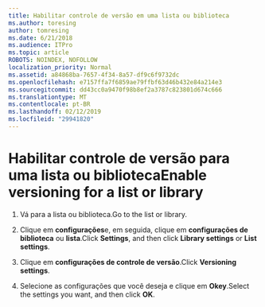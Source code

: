 ```yaml
---
title: Habilitar controle de versão em uma lista ou biblioteca
ms.author: toresing
author: tomresing
ms.date: 6/21/2018
ms.audience: ITPro
ms.topic: article
ROBOTS: NOINDEX, NOFOLLOW
localization_priority: Normal
ms.assetid: a84868ba-7657-4f34-8a57-df9c6f9732dc
ms.openlocfilehash: e7157ffa7f6859ae79ffbf63d46b432e84a214e3
ms.sourcegitcommit: dd43cc0a9470f98b8ef2a3787c823801d674c666
ms.translationtype: MT
ms.contentlocale: pt-BR
ms.lasthandoff: 02/12/2019
ms.locfileid: "29941820"
---
```

# <a name="enable-versioning-for-a-list-or-library"></a><span data-ttu-id="7ed3c-102">Habilitar controle de versão para uma lista ou biblioteca</span><span class="sxs-lookup"><span data-stu-id="7ed3c-102">Enable versioning for a list or library</span></span>

1. <span data-ttu-id="7ed3c-103">Vá para a lista ou biblioteca.</span><span class="sxs-lookup"><span data-stu-id="7ed3c-103">Go to the list or library.</span></span>
    
2. <span data-ttu-id="7ed3c-104">Clique em **configurações**e, em seguida, clique em **configurações de biblioteca** ou **lista**.</span><span class="sxs-lookup"><span data-stu-id="7ed3c-104">Click **Settings**, and then click **Library settings** or **List settings**.</span></span>
    
3. <span data-ttu-id="7ed3c-105">Clique em **configurações de controle de versão**.</span><span class="sxs-lookup"><span data-stu-id="7ed3c-105">Click **Versioning settings**.</span></span>
    
4. <span data-ttu-id="7ed3c-106">Selecione as configurações que você deseja e clique em **Okey**.</span><span class="sxs-lookup"><span data-stu-id="7ed3c-106">Select the settings you want, and then click **OK**.</span></span>
    


